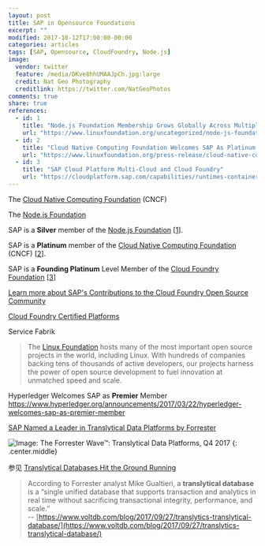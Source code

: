 ```yaml
---
layout: post
title: SAP in Opensource Foundations
excerpt: ""
modified: 2017-10-12T17:00:00-00:00
categories: articles
tags: [SAP, Opensource, CloudFoundry, Node.js]
image:
  vendor: twitter
  feature: /media/DKve8hhUMAAJpCh.jpg:large
  credit: Nat Geo Photography
  creditlink: https://twitter.com/NatGeoPhotos
comments: true
share: true
references:
  - id: 1
    title: "Node.js Foundation Membership Grows Globally Across Multiple Industries"
    url: "https://www.linuxfoundation.org/uncategorized/node-js-foundation-membership-grows-globally-across-multiple-industries"
  - id: 2
    title: "Cloud Native Computing Foundation Welcomes SAP As Platinum Member"
    url: "https://www.linuxfoundation.org/press-release/cloud-native-computing-foundation-welcomes-sap-platinum-member/"
  - id: 3
    title: "SAP Cloud Platform Multi-Cloud and Cloud Foundry"
    url: "https://cloudplatform.sap.com/capabilities/runtimes-containers/cloud-foundry.html"
---
```



T​he [Cloud Native Computing Foundation][cncf] (CNCF)

The [Node.js Foundation][nodejs-foundation]

SAP is a **Silver** member of the [Node.js Foundation][nodejs-foundation] [[1](#reference-1)].

SAP is a **Platinum** member of the [Cloud Native Computing Foundation ][cncf] (CNCF) [[2](#reference-2)].

SAP is a **Founding Platinum** Level Member of the [Cloud Foundry Foundation][cf-foundation] [[3](#reference-2)]

[Learn more about SAP's Contributions to the Cloud Foundry Open Source Community](https://cloudplatform.sap.com/capabilities/runtimes-containers/cloud-foundry/cf-contributions.html)

[Cloud Foundry Certified Platforms](https://www.cloudfoundry.org/certified-platforms/)

Service Fabrik


> The [Linux Foundation][linux-foundation] hosts many of the most important open source projects in the world, including Linux. With hundreds of companies backing tens of thousands of active developers, our projects harness the power of open source development to fuel innovation at unmatched speed and scale.

Hyperledger Welcomes SAP as **Premier** Member https://www.hyperledger.org/announcements/2017/03/22/hyperledger-welcomes-sap-as-premier-member


[SAP Named a Leader in Translytical Data Platforms by Forrester](https://news.sap.com/independent-research-firm-names-sap-a-leader-in-translytical-data-platforms/)

![Image: The Forrester Wave™: Translytical Data Platforms, Q4 2017](https://2s7gjr373w3x22jf92z99mgm5w-wpengine.netdna-ssl.com/wp-content/uploads/2017/12/Screen-Shot-2017-12-06-at-11.08.12-AM.png)
{: .center.middle}

参见 [Translytical Databases Hit the Ground Running](https://www.datanami.com/2017/12/06/translytical-databases-hit-ground-running/)

> According to Forrester analyst Mike Gualtieri, a **translytical database** is a “single unified database that supports transaction and analytics in real time without sacrificing transactional integrity, performance, and scale.”  <br>
 -- [https://www.voltdb.com/blog/2017/09/27/translytics-translytical-database/](https://www.voltdb.com/blog/2017/09/27/translytics-translytical-database/)






[cncf]:https://www.cncf.io/
[nodejs-foundation]:https://nodejs.org/en/foundation/
[cf-foundation]:https://www.cloudfoundry.org/
[linux-foundation]:https://www.linuxfoundation.org/
